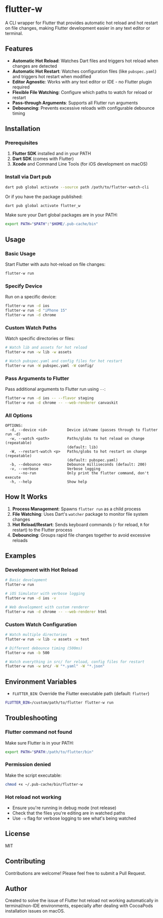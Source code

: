 # flutter-w

A CLI wrapper for Flutter that provides automatic hot reload and hot restart on file changes, making Flutter development easier in any text editor or terminal.

## Features

- **Automatic Hot Reload**: Watches Dart files and triggers hot reload when changes are detected
- **Automatic Hot Restart**: Watches configuration files (like `pubspec.yaml`) and triggers hot restart when modified
- **Editor Agnostic**: Works with any text editor or IDE - no Flutter plugin required
- **Flexible File Watching**: Configure which paths to watch for reload or restart
- **Pass-through Arguments**: Supports all Flutter run arguments
- **Debouncing**: Prevents excessive reloads with configurable debounce timing

## Installation

### Prerequisites

1. **Flutter SDK** installed and in your PATH
2. **Dart SDK** (comes with Flutter)
3. **Xcode** and Command Line Tools (for iOS development on macOS)

### Install via Dart pub

```bash
dart pub global activate --source path /path/to/flutter-watch-cli
```

Or if you have the package published:

```bash
dart pub global activate flutter_w
```

Make sure your Dart global packages are in your PATH:
```bash
export PATH="$PATH":"$HOME/.pub-cache/bin"
```

## Usage

### Basic Usage

Start Flutter with auto hot-reload on file changes:

```bash
flutter-w run
```

### Specify Device

Run on a specific device:

```bash
flutter-w run -d ios
flutter-w run -d "iPhone 15"
flutter-w run -d chrome
```

### Custom Watch Paths

Watch specific directories or files:

```bash
# Watch lib and assets for hot reload
flutter-w run -w lib -w assets

# Watch pubspec.yaml and config files for hot restart
flutter-w run -W pubspec.yaml -W config/
```

### Pass Arguments to Flutter

Pass additional arguments to Flutter run using `--`:

```bash
flutter-w run -d ios -- --flavor staging
flutter-w run -d chrome -- --web-renderer canvaskit
```

### All Options

```
OPTIONS:
  -d, --device <id>         Device id/name (passes through to flutter run -d)
  -w, --watch <path>        Paths/globs to hot reload on change (repeatable)
                            (default: lib)
  -W, --restart-watch <p>   Paths/globs to hot restart on change (repeatable)
                            (default: pubspec.yaml)
  -b, --debounce <ms>       Debounce milliseconds (default: 200)
  -v, --verbose             Verbose logging
      --no-run              Only print the flutter command, don't execute
  -h, --help                Show help
```

## How It Works

1. **Process Management**: Spawns `flutter run` as a child process
2. **File Watching**: Uses Dart's `watcher` package to monitor file system changes
3. **Hot Reload/Restart**: Sends keyboard commands (`r` for reload, `R` for restart) to the Flutter process
4. **Debouncing**: Groups rapid file changes together to avoid excessive reloads

## Examples

### Development with Hot Reload

```bash
# Basic development
flutter-w run

# iOS Simulator with verbose logging
flutter-w run -d ios -v

# Web development with custom renderer
flutter-w run -d chrome -- --web-renderer html
```

### Custom Watch Configuration

```bash
# Watch multiple directories
flutter-w run -w lib -w assets -w test

# Different debounce timing (500ms)
flutter-w run -b 500

# Watch everything in src/ for reload, config files for restart
flutter-w run -w src/ -W "*.yaml" -W "*.json"
```

## Environment Variables

- `FLUTTER_BIN`: Override the Flutter executable path (default: `flutter`)

```bash
FLUTTER_BIN=/custom/path/to/flutter flutter-w run
```

## Troubleshooting

### Flutter command not found
Make sure Flutter is in your PATH:
```bash
export PATH="$PATH:/path/to/flutter/bin"
```

### Permission denied
Make the script executable:
```bash
chmod +x ~/.pub-cache/bin/flutter-w
```

### Hot reload not working
- Ensure you're running in debug mode (not release)
- Check that the files you're editing are in watched paths
- Use `-v` flag for verbose logging to see what's being watched

## License

MIT

## Contributing

Contributions are welcome! Please feel free to submit a Pull Request.

## Author

Created to solve the issue of Flutter hot reload not working automatically in terminal/non-IDE environments, especially after dealing with CocoaPods installation issues on macOS.